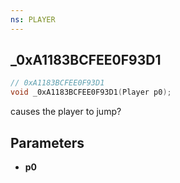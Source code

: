```yaml
---
ns: PLAYER
---
```

## _0xA1183BCFEE0F93D1

```c
// 0xA1183BCFEE0F93D1
void _0xA1183BCFEE0F93D1(Player p0);
```

causes the player to jump?

## Parameters
* **p0**


